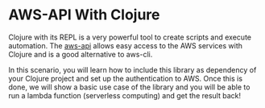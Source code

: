 # AWS-API With Clojure 

Clojure with its REPL is a very powerful tool to create scripts and execute automation.
The [aws-api](https://github.com/cognitect-labs/aws-api) allows easy access to the AWS services with Clojure and is a good alternative to aws-cli. 

In this scenario, you will learn how to include this library as dependency of your Clojure project and set up the authentication to AWS. Once this is done, we will show a basic use case of the library and you will be able to run a lambda function (serverless computing) and get the result back! 

